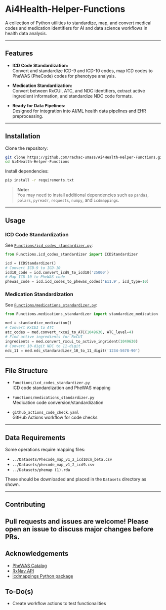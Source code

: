 # Ai4Health-Helper-Functions

A collection of Python utilities to standardize, map, and convert medical codes and medication identifiers for AI and data science workflows in health data analysis.

---

## Features

- **ICD Code Standardization:**  
  Convert and standardize ICD-9 and ICD-10 codes, map ICD codes to PheWAS (PheCode) codes for phenotype analysis.

- **Medication Standardization:**  
  Convert between RxCUI, ATC, and NDC identifiers, extract active ingredient information, and standardize NDC code formats.

- **Ready for Data Pipelines:**  
  Designed for integration into AI/ML health data pipelines and EHR preprocessing.

---

## Installation

Clone the repository:
```bash
git clone https://github.com/rachac-umass/Ai4Health-Helper-Functions.git
cd Ai4Health-Helper-Functions
```

Install dependencies:
```bash
pip install -r requirements.txt
```
> **Note:**  
> You may need to install additional dependencies such as `pandas`, `polars`, `pyreadr`, `requests`, `numpy`, and `icdmappings`.

---

## Usage

### ICD Code Standardization

See [`Functions/icd_codes_standardizer.py`](Functions/icd_codes_standardizer.py):

```python
from Functions.icd_codes_standardizer import ICDStandardizer

icd = ICDStandardizer()
# Convert ICD-9 to ICD-10
icd10_code = icd.convert_icd9_to_icd10('25000')
# Map ICD-10 to PheWAS code
phewas_code = icd.icd_codes_to_phewas_codes('E11.9', icd_type=10)
```

### Medication Standardization

See [`Functions/medications_standardizer.py`](Functions/medications_standardizer.py):

```python
from Functions.medications_standardizer import standardize_medication

med = standardize_medication()
# Convert RxCUI to ATC
atc_codes = med.convert_rxcui_to_ATC(1049630, ATC_level=4)
# Find active ingredients for RxCUI
ingredients = med.convert_rxcui_to_active_ingrident(1049630)
# Convert 10-digit NDC to 11-digit
ndc_11 = med.ndc_standaradizer_10_to_11_digit('1234-5678-90')
```

---

## File Structure

- `Functions/icd_codes_standardizer.py`  
  ICD code standardization and PheWAS mapping

- `Functions/medications_standardizer.py`  
  Medication code conversion/standardization

- `github_actions_code_check.yaml`  
  GitHub Actions workflow for code checks

---

## Data Requirements

Some operations require mapping files:
- `../Datasets/Phecode_map_v1_2_icd10cm_beta.csv`
- `../Datasets/phecode_map_v1_2_icd9.csv`
- `../Datasets/phemap (1).rda`

These should be downloaded and placed in the `Datasets` directory as shown.

---

## Contributing

Pull requests and issues are welcome! Please open an issue to discuss major changes before PRs.
---

## Acknowledgements

- [PheWAS Catalog](https://phewascatalog.org/)
- [RxNav API](https://rxnav.nlm.nih.gov/)
- [icdmappings Python package](https://pypi.org/project/icd-mappings/)


## To-Do(s)
- Create workflow actions to test functionalities
